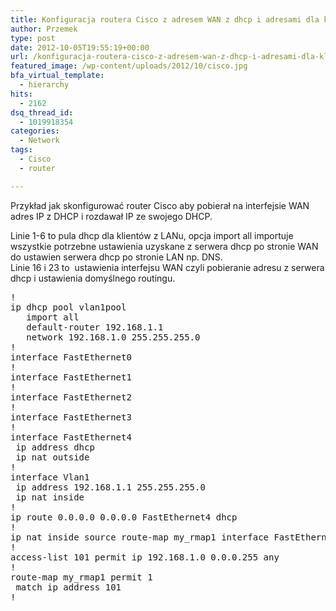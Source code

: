 ```yaml
---
title: Konfiguracja routera Cisco z adresem WAN z dhcp i adresami dla klientów z dhcp
author: Przemek
type: post
date: 2012-10-05T19:55:19+00:00
url: /konfiguracja-routera-cisco-z-adresem-wan-z-dhcp-i-adresami-dla-klientow-z-dhcp/
featured_image: /wp-content/uploads/2012/10/cisco.jpg
bfa_virtual_template:
  - hierarchy
hits:
  - 2162
dsq_thread_id:
  - 1019918354
categories:
  - Network
tags:
  - Cisco
  - router

---
```

Przykład jak skonfigurować router Cisco aby pobierał na interfejsie WAN adres IP z DHCP i rozdawał IP ze swojego DHCP.

<!--more-->

Linie 1-6 to pula dhcp dla klientów z LANu, opcja import all importuje wszystkie potrzebne ustawienia uzyskane z serwera dhcp po stronie WAN do ustawien serwera dhcp po stronie LAN np. DNS.  
Linie 16 i 23 to  ustawienia interfejsu WAN czyli pobieranie adresu z serwera dhcp i ustawienia domyślnego routingu.

<pre class="nums:true lang:default mark:1-6,16,23 highlight:0 decode:true">!
ip dhcp pool vlan1pool
   import all
   default-router 192.168.1.1
   network 192.168.1.0 255.255.255.0
!
interface FastEthernet0
!
interface FastEthernet1
!
interface FastEthernet2
!
interface FastEthernet3
!
interface FastEthernet4
 ip address dhcp
 ip nat outside
!
interface Vlan1
 ip address 192.168.1.1 255.255.255.0
 ip nat inside
!
ip route 0.0.0.0 0.0.0.0 FastEthernet4 dhcp
!
ip nat inside source route-map my_rmap1 interface FastEthernet4 overload
!
access-list 101 permit ip 192.168.1.0 0.0.0.255 any
!
route-map my_rmap1 permit 1
 match ip address 101
!</pre>

&nbsp;